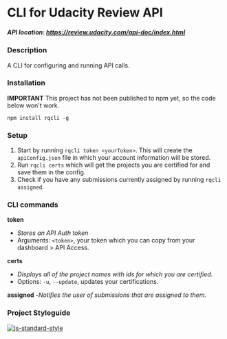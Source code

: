# CLI for Udacity Review API
##### API location: https://review.udacity.com/api-doc/index.html

### Description
A CLI for configuring and running API calls.

### Installation
**IMPORTANT** This project has not been published to npm yet, so the code below won't work.
```shell
npm install rqcli -g
```

### Setup
1. Start by running `rqcli token <yourToken>`. This will create the `apiConfig.json` file in which your account information will be stored.
2. Run `rqcli certs` which will get the projects you are certified for and save them in the config.
3. Check if you have any submissions currently assigned by running `rqcli assigned`.

### CLI commands

**token**
- _Stores an API Auth token_
- Arguments: `<token>`, your token which you can copy from your dashboard > API Access.

**certs**
- _Displays all of the project names with ids for which you are certified._
- Options: `-u`, `--update`, updates your certifications.

**assigned**
-_Notifies the user of submissions that are assigned to them._

### Project Styleguide

[![js-standard-style](https://cdn.rawgit.com/feross/standard/master/badge.svg)](https://github.com/feross/standard)
